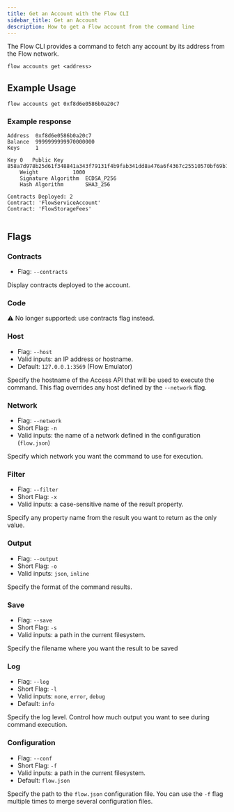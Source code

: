 ```yaml
---
title: Get an Account with the Flow CLI
sidebar_title: Get an Account
description: How to get a Flow account from the command line
---
```


The Flow CLI provides a command to fetch any account by its address from the Flow network.

`flow accounts get <address>`


## Example Usage

```shell
flow accounts get 0xf8d6e0586b0a20c7
```

### Example response
```shell
Address	 0xf8d6e0586b0a20c7
Balance	 9999999999970000000
Keys	 1

Key 0	Public Key		 858a7d978b25d61f348841a343f79131f4b9fab341dd8a476a6f4367c25510570bf69b795fc9c3d2b7191327d869bcf848508526a3c1cafd1af34f71c7765117
	Weight			 1000
	Signature Algorithm	 ECDSA_P256
	Hash Algorithm		 SHA3_256

Contracts Deployed: 2
Contract: 'FlowServiceAccount'
Contract: 'FlowStorageFees'


```

## Flags

### Contracts

- Flag: `--contracts`

Display contracts deployed to the account.

### Code 
⚠️ No longer supported: use contracts flag instead.


### Host

- Flag: `--host`
- Valid inputs: an IP address or hostname.
- Default: `127.0.0.1:3569` (Flow Emulator)

Specify the hostname of the Access API that will be
used to execute the command. This flag overrides
any host defined by the `--network` flag.

### Network

- Flag: `--network`
- Short Flag: `-n`
- Valid inputs: the name of a network defined in the configuration (`flow.json`)

Specify which network you want the command to use for execution.

### Filter

- Flag: `--filter`
- Short Flag: `-x`
- Valid inputs: a case-sensitive name of the result property.

Specify any property name from the result you want to return as the only value.

### Output

- Flag: `--output`
- Short Flag: `-o`
- Valid inputs: `json`, `inline`

Specify the format of the command results.

### Save

- Flag: `--save`
- Short Flag: `-s`
- Valid inputs: a path in the current filesystem.

Specify the filename where you want the result to be saved

### Log

- Flag: `--log`
- Short Flag: `-l`
- Valid inputs: `none`, `error`, `debug`
- Default: `info`

Specify the log level. Control how much output you want to see during command execution.

### Configuration

- Flag: `--conf`
- Short Flag: `-f`
- Valid inputs: a path in the current filesystem.
- Default: `flow.json`

Specify the path to the `flow.json` configuration file.
You can use the `-f` flag multiple times to merge
several configuration files.
